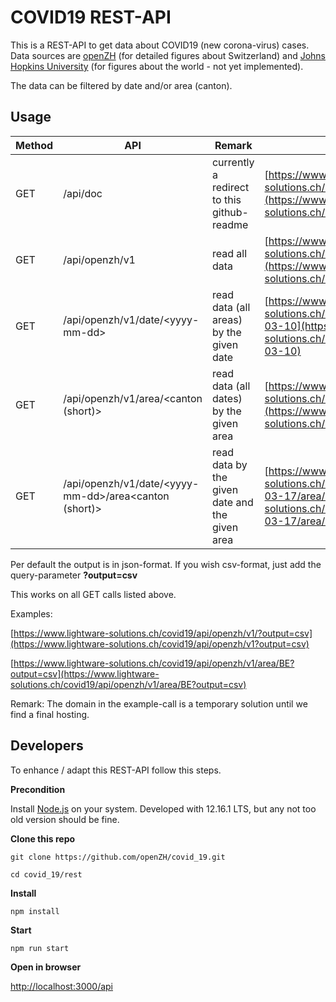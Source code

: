 # COVID19 REST-API
This is a REST-API to get data about COVID19 (new corona-virus) cases. Data sources are [openZH](https://github.com/openZH/covid_19/tree/master/fallzahlen_kanton_total_csv) (for detailed figures about Switzerland) and [Johns Hopkins University](https://github.com/CSSEGISandData/COVID-19/tree/master/csse_covid_19_data/csse_covid_19_time_series) (for figures about the world - not yet implemented).


The data can be filtered by date and/or area (canton).


## Usage
|Method | API                                                     | Remark                                         | Example call                                                                                                                                                         |
|-------|---------------------------------------------------------|------------------------------------------------|----------------------------------------------------------------------------------------------------------------------------------------------------------------------|
| GET   | /api/doc                                                | currently a redirect to this github-readme     | [https://www.lightware-solutions.ch/covid19/api/doc](https://www.lightware-solutions.ch/covid19/api/doc)                                                              |
| GET   | /api/openzh/v1                                          | read all data                                  | [https://www.lightware-solutions.ch/covid19/api/openzh/v1](https://www.lightware-solutions.ch/covid19/api/openzh/v1)                                                 |
| GET   | /api/openzh/v1/date/\<yyyy-mm-dd>                       | read data (all areas) by the given date        | [https://www.lightware-solutions.ch/covid19/api/openzh/v1/date/2020-03-10](https://www.lightware-solutions.ch/covid19/api/openzh/v1/date/2020-03-10)                 |
| GET   | /api/openzh/v1/area/\<canton (short)>                   | read data (all dates) by the given area        | [https://www.lightware-solutions.ch/covid19/api/openzh/v1/area/BE](https://www.lightware-solutions.ch/covid19/api/openzh/v1/area/BE)                                 |
| GET   | /api/openzh/v1/date/\<yyyy-mm-dd>/area\<canton (short)> | read data by the given date and the given area | [https://www.lightware-solutions.ch/covid19/api/openzh/v1/date/2020-03-17/area/BS](https://www.lightware-solutions.ch/covid19/api/openzh/v1/date/2020-03-17/area/BS) | 

Per default the output is in json-format. If you wish csv-format, just add the query-parameter **?output=csv**

This works on all GET calls listed above.

Examples:

[https://www.lightware-solutions.ch/covid19/api/openzh/v1/?output=csv](https://www.lightware-solutions.ch/covid19/api/openzh/v1?output=csv)

[https://www.lightware-solutions.ch/covid19/api/openzh/v1/area/BE?output=csv](https://www.lightware-solutions.ch/covid19/api/openzh/v1/area/BE?output=csv)



Remark: The domain in the example-call is a temporary solution until we find a final hosting.

## Developers
To enhance / adapt this REST-API follow this steps.

**Precondition**

Install [Node.js](https://nodejs.org) on your system. Developed with 12.16.1 LTS, but any not too old version should be fine.

**Clone this repo**

`git clone https://github.com/openZH/covid_19.git`

`cd covid_19/rest`

**Install**

`npm install`

**Start**

`npm run start`

**Open in browser**

[http://localhost:3000/api](http://localhost:3000/api)
